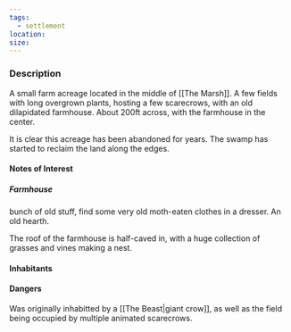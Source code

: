 ```yaml
---
tags:
  - settlement
location: 
size:
---
```


### Description

A small farm acreage located in the middle of [[The Marsh]].  A few fields with long overgrown plants, hosting a few scarecrows, with an old dilapidated farmhouse. About 200ft across, with the farmhouse in the center. 

It is clear this acreage has been abandoned for years. The swamp has started to reclaim the land along the edges.

#### Notes of Interest

##### Farmhouse 
bunch of old stuff, find some very old moth-eaten clothes in a dresser. An old hearth.

The roof of the farmhouse is half-caved in, with a huge collection of grasses and vines making a nest.


#### Inhabitants

#### Dangers

Was originally inhabitted by a [[The Beast|giant crow]], as well as the field being occupied by multiple animated scarecrows.


